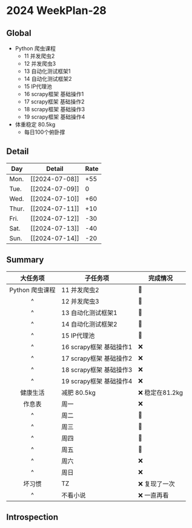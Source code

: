 # 2024 WeekPlan-28

## Global

- Python 爬虫课程
  - 11 并发爬虫2
  - 12 并发爬虫3
  - 13 自动化测试框架1
  - 14 自动化测试框架2
  - 15 IP代理池
  - 16 scrapy框架 基础操作1
  - 17 scrapy框架 基础操作2
  - 18 scrapy框架 基础操作3
  - 19 scrapy框架 基础操作4
- 体重稳定 80.5kg
  - 每日100个俯卧撑

## Detail

| Day   | Detail         | Rate |
| ----- | -------------- | ---- |
| Mon.  | [[2024-07-08]] | +55  |
| Tue.  | [[2024-07-09]] | 0    |
| Wed.  | [[2024-07-10]] | +60  |
| Thur. | [[2024-07-11]] | +10  |
| Fri.  | [[2024-07-12]] | -30  |
| Sat.  | [[2024-07-13]] | -40  |
| Sun.  | [[2024-07-14]] | -20  |

## Summary

|    大任务项     | 子任务项                | 完成情况        |
| :-------------: | ----------------------- | --------------- |
| Python 爬虫课程 | 11 并发爬虫2            | 💎             |
|        ^        | 12 并发爬虫3            | 💎             |
|        ^        | 13 自动化测试框架1      | 💎             |
|        ^        | 14 自动化测试框架2      | 💎             |
|        ^        | 15 IP代理池             | 💎             |
|        ^        | 16 scrapy框架 基础操作1 | ❌              |
|        ^        | 17 scrapy框架 基础操作2 | ❌              |
|        ^        | 18 scrapy框架 基础操作3 | ❌              |
|        ^        | 19 scrapy框架 基础操作4 | ❌              |
|    健康生活     | 减肥 80.5kg             | ❌ 稳定在81.2kg |
|     作息表      | 周一                    | ❌              |
|        ^        | 周二                    | 💎             |
|        ^        | 周三                    | 💎             |
|        ^        | 周四                    | 💎             |
|        ^        | 周五                    | 💎             |
|        ^        | 周六                    | ❌              |
|        ^        | 周日                    | ❌              |
|     坏习惯      | TZ                      | ❌ 复现了一次   |
|        ^        | 不看小说                | ❌ 一直再看     |

## Introspection
